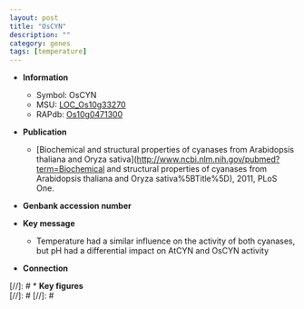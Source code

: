 ```yaml
---
layout: post
title: "OsCYN"
description: ""
category: genes
tags: [temperature]
---
```


* **Information**  
    + Symbol: OsCYN  
    + MSU: [LOC_Os10g33270](http://rice.plantbiology.msu.edu/cgi-bin/ORF_infopage.cgi?orf=LOC_Os10g33270)  
    + RAPdb: [Os10g0471300](http://rapdb.dna.affrc.go.jp/viewer/gbrowse_details/irgsp1?name=Os10g0471300)  

* **Publication**  
    + [Biochemical and structural properties of cyanases from Arabidopsis thaliana and Oryza sativa](http://www.ncbi.nlm.nih.gov/pubmed?term=Biochemical and structural properties of cyanases from Arabidopsis thaliana and Oryza sativa%5BTitle%5D), 2011, PLoS One.

* **Genbank accession number**  

* **Key message**  
    + Temperature had a similar influence on the activity of both cyanases, but pH had a differential impact on AtCYN and OsCYN activity

* **Connection**  

[//]: # * **Key figures**  
[//]: # 
[//]: # 
